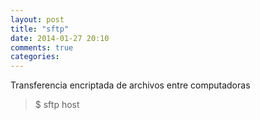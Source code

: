 ```yaml
---
layout: post
title: "sftp"
date: 2014-01-27 20:10
comments: true
categories: 
---
```

Transferencia encriptada de archivos entre computadoras

>$ sftp host

